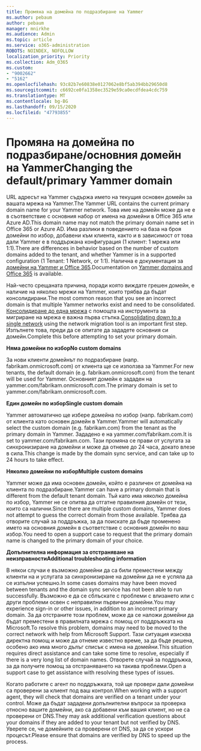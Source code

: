 ```yaml
---
title: Промяна на домейна по подразбиране на Yammer
ms.author: pebaum
author: pebaum
manager: mnirkhe
ms.audience: Admin
ms.topic: article
ms.service: o365-administration
ROBOTS: NOINDEX, NOFOLLOW
localization_priority: Priority
ms.collection: Adm_O365
ms.custom:
- "9002662"
- "5162"
ms.openlocfilehash: 93c82b7e60838e0127062e8bf5ab394bb29650d8
ms.sourcegitcommit: c6692ce0fa1358ec3529e59ca0ecdfdea4cdc759
ms.translationtype: MT
ms.contentlocale: bg-BG
ms.lasthandoff: 09/15/2020
ms.locfileid: "47793855"
---
```

# <a name="changing-the-defaultprimary-yammer-domain"></a><span data-ttu-id="0ad33-102">Промяна на домейна по подразбиране/основния домейн на Yammer</span><span class="sxs-lookup"><span data-stu-id="0ad33-102">Changing the default/primary Yammer domain</span></span>

<span data-ttu-id="0ad33-103">URL адресът на Yammer съдържа името на текущия основен домейн за вашата мрежа на Yammer.</span><span class="sxs-lookup"><span data-stu-id="0ad33-103">The Yammer URL contains the current primary domain name for your Yammer network.</span></span> <span data-ttu-id="0ad33-104">Това име на домейн може да не е в съответствие с основния набор от имена на домейни в Office 365 или Azure AD.</span><span class="sxs-lookup"><span data-stu-id="0ad33-104">This domain name may not match the primary domain name set in Office 365 or Azure AD.</span></span> <span data-ttu-id="0ad33-105">Има разлики в поведението на база на броя домейни по избор, добавени към клиента, както и в зависимост от това дали Yammer е в поддържана конфигурация (1 клиент: 1 мрежа или 1:1).</span><span class="sxs-lookup"><span data-stu-id="0ad33-105">There are differences in behavior based on the number of custom domains added to the tenant, and whether Yammer is in a supported configuration (1 Tenant: 1 Network, or 1:1).</span></span> <span data-ttu-id="0ad33-106">Налична е документация за [домейни на Yammer и Office 365](https://docs.microsoft.com/yammer/configure-your-yammer-network/manage-yammer-domains).</span><span class="sxs-lookup"><span data-stu-id="0ad33-106">Documentation on [Yammer domains and Office 365](https://docs.microsoft.com/yammer/configure-your-yammer-network/manage-yammer-domains) is available.</span></span>

<span data-ttu-id="0ad33-107">Най-често срещаната причина, поради която виждате грешен домейн, е наличие на няколко мрежи на Yammer, които трябва да бъдат консолидирани.</span><span class="sxs-lookup"><span data-stu-id="0ad33-107">The most common reason that you see an incorrect domain is that multiple Yammer networks exist and need to be consolidated.</span></span> <span data-ttu-id="0ad33-108">[Консолидиране до една мрежа](https://docs.microsoft.com/yammer/configure-your-yammer-network/consolidate-multiple-yammer-networks) с помощта на инструмента за мигриране на мрежа е важна първа стъпка.</span><span class="sxs-lookup"><span data-stu-id="0ad33-108">[Consolidating down to a single network](https://docs.microsoft.com/yammer/configure-your-yammer-network/consolidate-multiple-yammer-networks) using the network migration tool is an important first step.</span></span> <span data-ttu-id="0ad33-109">Изпълнете това, преди да се опитате да зададете основния си домейн.</span><span class="sxs-lookup"><span data-stu-id="0ad33-109">Complete this before attempting to set your primary domain.</span></span>

<span data-ttu-id="0ad33-110">**Няма домейни по избор**</span><span class="sxs-lookup"><span data-stu-id="0ad33-110">**No custom domains**</span></span>

<span data-ttu-id="0ad33-111">За нови клиенти домейнът по подразбиране (напр. fabrikam.onmicrosoft.com) от клиента ще се използва за Yammer.</span><span class="sxs-lookup"><span data-stu-id="0ad33-111">For new tenants, the default domain (e.g. fabrikam.onmicrosoft.com) from the tenant will be used for Yammer.</span></span> <span data-ttu-id="0ad33-112">Основният домейн е зададен на yammer.com/fabrikam.onmicrosoft.com.</span><span class="sxs-lookup"><span data-stu-id="0ad33-112">The primary domain is set to yammer.com/fabrikam.onmicrosoft.com.</span></span>

<span data-ttu-id="0ad33-113">**Един домейн по избор**</span><span class="sxs-lookup"><span data-stu-id="0ad33-113">**Single custom domain**</span></span>

<span data-ttu-id="0ad33-114">Yammer автоматично ще избере домейна по избор (напр. fabrikam.com) от клиента като основен домейн в Yammer.</span><span class="sxs-lookup"><span data-stu-id="0ad33-114">Yammer will automatically select the custom domain (e.g. fabrikam.com) from the tenant as the primary domain in Yammer.</span></span> <span data-ttu-id="0ad33-115">Зададено е на yammer.com/fabrikam.com.</span><span class="sxs-lookup"><span data-stu-id="0ad33-115">It is set to yammer.com/fabrikam.com.</span></span> <span data-ttu-id="0ad33-116">Тази промяна се прави от услугата за синхронизиране на домейни и може да отнеме до 24 часа, докато влезе в сила.</span><span class="sxs-lookup"><span data-stu-id="0ad33-116">This change is made by the domain sync service, and can take up to 24 hours to take effect.</span></span>

<span data-ttu-id="0ad33-117">**Няколко домейни по избор**</span><span class="sxs-lookup"><span data-stu-id="0ad33-117">**Multiple custom domains**</span></span>

<span data-ttu-id="0ad33-118">Yammer може да има основен домейн, който е различен от домейна на клиента по подразбиране.</span><span class="sxs-lookup"><span data-stu-id="0ad33-118">Yammer can have a primary domain that is different from the default tenant domain.</span></span> <span data-ttu-id="0ad33-119">Тъй като има няколко домейна по избор, Yammer не се опитва да отгатне правилния домейн от тези, които са налични.</span><span class="sxs-lookup"><span data-stu-id="0ad33-119">Since there are multiple custom domains, Yammer does not attempt to guess the correct domain from those available.</span></span> <span data-ttu-id="0ad33-120">Трябва да отворите случай за поддръжка, за да поискате да бъде променено името на основния домейн в съответствие с основния домейн по ваш избор.</span><span class="sxs-lookup"><span data-stu-id="0ad33-120">You need to open a support case to request that the primary domain name is changed to the primary domain of your choice.</span></span>

<span data-ttu-id="0ad33-121">**Допълнителна информация за отстраняване на неизправности**</span><span class="sxs-lookup"><span data-stu-id="0ad33-121">**Additional troubleshooting information**</span></span>

<span data-ttu-id="0ad33-122">В някои случаи е възможно домейни да са били преместени между клиенти на и услугата за синхронизиране на домейни да не е успяла да се изпълни успешно.</span><span class="sxs-lookup"><span data-stu-id="0ad33-122">In some cases domains may have been moved between tenants and the domain sync service has not been able to run successfully.</span></span> <span data-ttu-id="0ad33-123">Възможно е да се сблъскате с проблеми с влизането или с други проблеми освен с неправилни първични домейни.</span><span class="sxs-lookup"><span data-stu-id="0ad33-123">You may experience sign-in or other issues, in addition to an incorrect primary domain.</span></span> <span data-ttu-id="0ad33-124">За да отстраните този проблем, може да се наложи домейни да бъдат преместени в правилната мрежа с помощ от поддръжката на Microsoft.</span><span class="sxs-lookup"><span data-stu-id="0ad33-124">To resolve this problem, domains may need to be moved to the correct network with help from Microsoft Support.</span></span> <span data-ttu-id="0ad33-125">Тази ситуация изисква директна помощ и може да отнеме известно време, за да бъде решена, особено ако има много дълъг списък с имена на домейни.</span><span class="sxs-lookup"><span data-stu-id="0ad33-125">This situation requires direct assistance and can take some time to resolve, especially if there is a very long list of domain names.</span></span> <span data-ttu-id="0ad33-126">Отворете случай за поддръжка, за да получите помощ за отстраняването на такива проблеми.</span><span class="sxs-lookup"><span data-stu-id="0ad33-126">Open a support case to get assistance with resolving these types of issues.</span></span>

<span data-ttu-id="0ad33-127">Когато работите с агент по поддръжката, той ще провери дали домейни са проверени за клиент под ваш контрол.</span><span class="sxs-lookup"><span data-stu-id="0ad33-127">When working with a support agent, they will check that domains are verified on a tenant under your control.</span></span> <span data-ttu-id="0ad33-128">Може да бъдат зададени допълнителни въпроси за проверка относно вашите домейни, ако са добавени към вашия клиент, но не са проверени от DNS.</span><span class="sxs-lookup"><span data-stu-id="0ad33-128">They may ask additional verification questions about your domains if they are added to your tenant but not verified by DNS.</span></span> <span data-ttu-id="0ad33-129">Уверете се, че домейните са проверени от DNS, за да се ускори процесът.</span><span class="sxs-lookup"><span data-stu-id="0ad33-129">Please ensure that domains are verified by DNS to speed up the process.</span></span>
